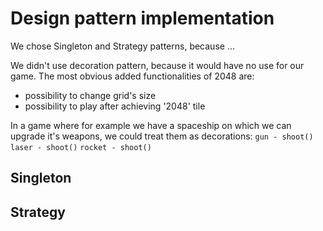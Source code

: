 # Design pattern implementation <a id="DP"></a>

We chose Singleton and Strategy patterns, because ...

We didn't use decoration pattern, because it would have no use for our game. The most obvious added functionalities of 2048 are:
- possibility to change grid's size
- possibility to play after achieving '2048' tile

In a game where for example we have a spaceship on which we can upgrade it's weapons, we could treat them as decorations:
`gun - shoot()` `laser - shoot()` `rocket - shoot()`

## Singleton

## Strategy

